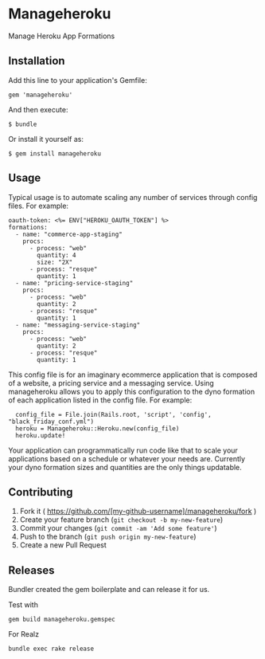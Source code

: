 # Manageheroku

Manage Heroku App Formations

## Installation

Add this line to your application's Gemfile:

    gem 'manageheroku'

And then execute:

    $ bundle

Or install it yourself as:

    $ gem install manageheroku

## Usage

Typical usage is to automate scaling any number of services through config files. For example:

    oauth-token: <%= ENV["HEROKU_OAUTH_TOKEN"] %>
    formations:
      - name: "commerce-app-staging"
        procs:
          - process: "web"
            quantity: 4
            size: "2X"
          - process: "resque"
            quantity: 1
      - name: "pricing-service-staging"
        procs:
          - process: "web"
            quantity: 2
          - process: "resque"
            quantity: 1
      - name: "messaging-service-staging"
        procs:
          - process: "web"
            quantity: 2
          - process: "resque"
            quantity: 1

This config file is for an imaginary ecommerce application that is composed of a website, a pricing service and a messaging service. Using manageheroku allows you to apply this configuration to the dyno formation of each application listed in the config file. For example:

      config_file = File.join(Rails.root, 'script', 'config', "black_friday_conf.yml")
      heroku = Manageheroku::Heroku.new(config_file)
      heroku.update!

Your application can programmatically run code like that to scale your applications based on a schedule or whatever your needs are. Currently your dyno formation sizes and quantities are the only things updatable.

## Contributing

1. Fork it ( https://github.com/[my-github-username]/manageheroku/fork )
2. Create your feature branch (`git checkout -b my-new-feature`)
3. Commit your changes (`git commit -am 'Add some feature'`)
4. Push to the branch (`git push origin my-new-feature`)
5. Create a new Pull Request

## Releases

Bundler created the gem boilerplate and can release it for us.

Test with

`gem build manageheroku.gemspec`

For Realz

`bundle exec rake release`
